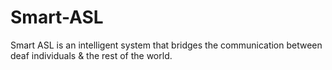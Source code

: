 # Smart-ASL
Smart ASL is an intelligent system that bridges the communication between deaf individuals &amp; the rest of the world.
